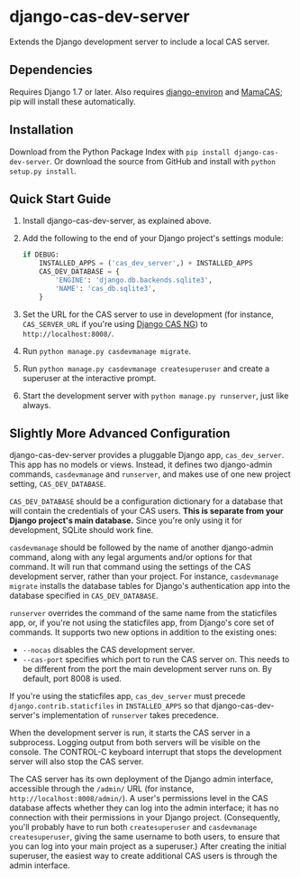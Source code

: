 # django-cas-dev-server
Extends the Django development server to include a local CAS server.

## Dependencies

Requires Django 1.7 or later. Also requires
[django-environ](https://github.com/joke2k/django-environ) and
[MamaCAS](https://github.com/jbittel/django-mama-cas); pip will install these
automatically.

## Installation

Download from the Python Package Index with `pip install django-cas-dev-server`.
Or download the source from GitHub and install with `python setup.py install`.

## Quick Start Guide

1. Install django-cas-dev-server, as explained above.
2. Add the following to the end of your Django project's settings module:

    ```python
    if DEBUG:
        INSTALLED_APPS = ('cas_dev_server',) + INSTALLED_APPS
        CAS_DEV_DATABASE = {
            'ENGINE': 'django.db.backends.sqlite3',
            'NAME': 'cas_db.sqlite3',
        }
    ```
3. Set the URL for the CAS server to use in development (for instance,
   `CAS_SERVER_URL` if you're using
   [Django CAS NG](https://github.com/mingchen/django-cas-ng)) to
   `http://localhost:8008/`.
3. Run `python manage.py casdevmanage migrate`.
4. Run `python manage.py casdevmanage createsuperuser` and create a superuser
   at the interactive prompt.
5. Start the development server with `python manage.py runserver`, just like
   always.

## Slightly More Advanced Configuration

django-cas-dev-server provides a pluggable Django app, `cas_dev_server`. This
app has no models or views. Instead, it defines two django-admin commands,
`casdevmanage` and `runserver`, and makes use of one new project setting,
`CAS_DEV_DATABASE`.

`CAS_DEV_DATABASE` should be a configuration dictionary for a database that will
contain the credentials of your CAS users. **This is separate from your Django
project's main database.** Since you're only using it for development, SQLite
should work fine.

`casdevmanage` should be followed by the name of another django-admin command,
along with any legal arguments and/or options for that command. It will run that
command using the settings of the CAS development server, rather than your
project. For instance, `casdevmanage migrate` installs the database tables for
Django's authentication app into the database specified in `CAS_DEV_DATABASE`.

`runserver` overrides the command of the same name from the staticfiles app,
or, if you're not using the staticfiles app, from Django's core set of commands.
It supports two new options in addition to the existing ones:

* `--nocas` disables the CAS development server.
* `--cas-port` specifies which port to run the CAS server on. This needs to be
  different from the port the main development server runs on. By default, port
  8008 is used.

If you're using the staticfiles app, `cas_dev_server` must precede
`django.contrib.staticfiles` in `INSTALLED_APPS` so that django-cas-dev-server's
implementation of `runserver` takes precedence.

When the development server is run, it starts the CAS server in a subprocess.
Logging output from both servers will be visible on the console. The CONTROL-C
keyboard interrupt that stops the development server will also stop the CAS
server.

The CAS server has its own deployment of the Django admin interface, accessible
through the `/admin/` URL (for instance, `http://localhost:8008/admin/`). A
user's permissions level in the CAS database affects whether they can log into
the admin interface; it has no connection with their permissions in your Django
project. (Consequently, you'll probably have to run both `createsuperuser` and
`casdevmanage createsuperuser`, giving the same username to both users, to
ensure that you can log into your main project as a superuser.) After creating
the initial superuser, the easiest way to create additional CAS users is through
the admin interface.
